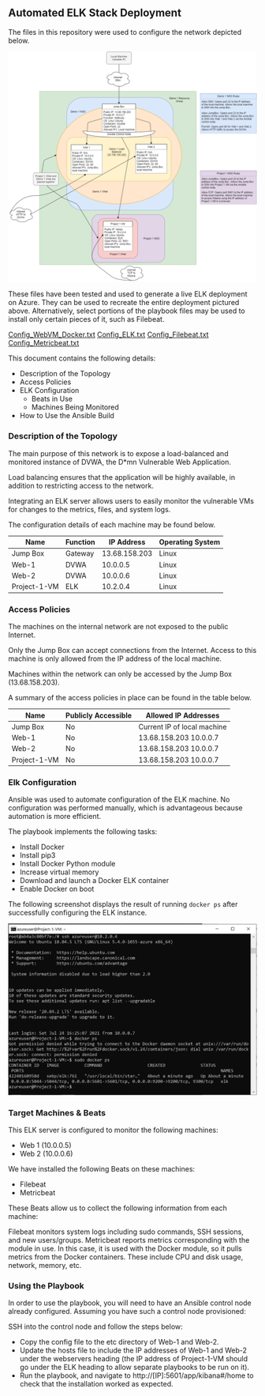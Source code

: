## Automated ELK Stack Deployment

The files in this repository were used to configure the network depicted below.

![network diagram](https://github.com/lizmovius/BootcampProject1/blob/72b84aff07add7a79e97a8611922920f8826f3a5/Diagrams/Project1_Diagram.png)

These files have been tested and used to generate a live ELK deployment on Azure. They can be used to recreate the entire deployment pictured above. Alternatively, select portions of the playbook files may be used to install only certain pieces of it, such as Filebeat.

[Config_WebVM_Docker.txt](https://github.com/lizmovius/BootcampProject1/blob/72b84aff07add7a79e97a8611922920f8826f3a5/Ansible/Config_WebVM_Docker.txt)
[Config_ELK.txt](https://github.com/lizmovius/BootcampProject1/blob/1c8b83672bd28fcb5aef683a033a948f9fd77e4f/Ansible/Config_ELK.txt)
[Config_Filebeat.txt](https://github.com/lizmovius/BootcampProject1/blob/1c8b83672bd28fcb5aef683a033a948f9fd77e4f/Ansible/Config_Filebeat.txt)
[Config_Metricbeat.txt](https://github.com/lizmovius/BootcampProject1/blob/1c8b83672bd28fcb5aef683a033a948f9fd77e4f/Ansible/Config_Metricbeat.txt)

This document contains the following details:
- Description of the Topology
- Access Policies
- ELK Configuration
  - Beats in Use
  - Machines Being Monitored
- How to Use the Ansible Build


### Description of the Topology

The main purpose of this network is to expose a load-balanced and monitored instance of DVWA, the D*mn Vulnerable Web Application.

Load balancing ensures that the application will be highly available, in addition to restricting access to the network.

Integrating an ELK server allows users to easily monitor the vulnerable VMs for changes to the metrics, files, and system logs.

The configuration details of each machine may be found below.

| Name         | Function | IP Address    | Operating System |
|--------------|----------|---------------|------------------|
| Jump Box     | Gateway  | 13.68.158.203 | Linux            |
| Web-1        | DVWA     | 10.0.0.5      | Linux            |
| Web-2        | DVWA     | 10.0.0.6      | Linux            |
| Project-1-VM | ELK      | 10.2.0.4      | Linux            |

### Access Policies

The machines on the internal network are not exposed to the public Internet. 

Only the Jump Box can accept connections from the Internet. Access to this machine is only allowed from the IP address of the local machine.

Machines within the network can only be accessed by the Jump Box (13.68.158.203).

A summary of the access policies in place can be found in the table below.

| Name         | Publicly Accessible | Allowed IP Addresses                        |
|--------------|---------------------|---------------------------------------------|
| Jump Box     | No                  | Current IP of local machine                 |
| Web-1        | No                  | 13.68.158.203 10.0.0.7                      |
| Web-2        | No                  | 13.68.158.203 10.0.0.7                      |
| Project-1-VM | No                  | 13.68.158.203 10.0.0.7                      |

### Elk Configuration

Ansible was used to automate configuration of the ELK machine. No configuration was performed manually, which is advantageous because automation is more efficient.

The playbook implements the following tasks:
- Install Docker
- Install pip3
- Install Docker Python module
- Increase virtual memory
- Download and launch a Docker ELK container
- Enable Docker on boot

The following screenshot displays the result of running `docker ps` after successfully configuring the ELK instance.

![successfully configured ELK instance](https://github.com/lizmovius/BootcampProject1/blob/1c8b83672bd28fcb5aef683a033a948f9fd77e4f/Images/Project1ScreenCapture.PNG)

### Target Machines & Beats
This ELK server is configured to monitor the following machines: 
- Web 1 (10.0.0.5)
- Web 2 (10.0.0.6)

We have installed the following Beats on these machines:
- Filebeat
- Metricbeat

These Beats allow us to collect the following information from each machine:

Filebeat monitors system logs including sudo commands, SSH sessions, and new users/groups. Metricbeat reports metrics corresponding with the module in use. In this case, it is used with the Docker module, so it pulls metrics from the Docker containers. These include CPU and disk usage, network, memory, etc.

### Using the Playbook
In order to use the playbook, you will need to have an Ansible control node already configured. Assuming you have such a control node provisioned: 

SSH into the control node and follow the steps below:
- Copy the config file to the etc directory of Web-1 and Web-2.
- Update the hosts file to include the IP addresses of Web-1 and Web-2 under the webservers heading (the IP address of Project-1-VM should go under the ELK heading to allow separate playbooks to be run on it).
- Run the playbook, and navigate to http://[IP]:5601/app/kibana#/home to check that the installation worked as expected.
